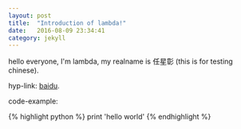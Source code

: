 ```yaml
---
layout: post
title:  "Introduction of lambda!"
date:   2016-08-09 23:34:41
category: jekyll
---
```


hello everyone, I'm lambda, my realname is 任星彰 (this is for testing chinese).

hyp-link: [baidu][baidu].

code-example:

{% highlight python %}
print 'hello world'
{% endhighlight %}

[baidu]: https://baidu.com
